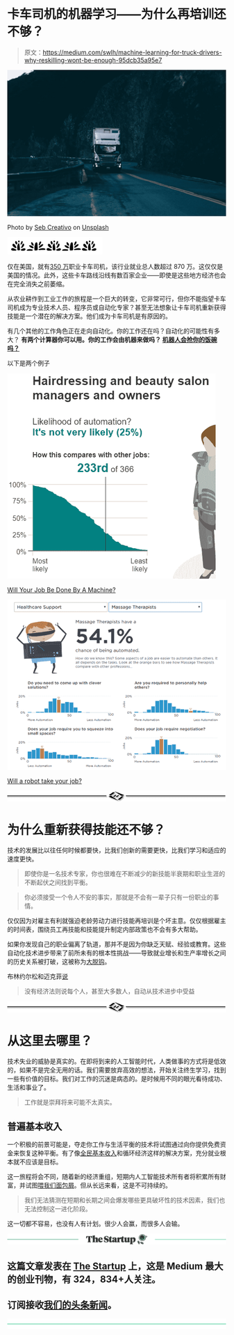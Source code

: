 # 卡车司机的机器学习——为什么再培训还不够？

> 原文：<https://medium.com/swlh/machine-learning-for-truck-drivers-why-reskilling-wont-be-enough-95dcb35a95e7>

![](img/4af269ef012288b09f39f21557024641.png)

Photo by [Seb Creativo](https://unsplash.com/photos/3jG-UM8IZ40?utm_source=unsplash&utm_medium=referral&utm_content=creditCopyText) on [Unsplash](https://unsplash.com/search/photos/truck-driver?utm_source=unsplash&utm_medium=referral&utm_content=creditCopyText)

![](img/8b659a838c132014ea011a2a1b455e6f.png)

仅在美国，就有[350 万](http://www.alltrucking.com/faq/truck-drivers-in-the-usa/)职业卡车司机，该行业就业总人数超过 870 万。这仅仅是美国的情况。此外，这些卡车路线沿线有数百家企业——即使是这些地方经济也会在完全消失之前萎缩。

从农业耕作到工业工作的旅程是一个巨大的转变，它非常可行，但你不能指望卡车司机成为专业技术人员、程序员或自动化专家？甚至无法想象让卡车司机重新获得技能是一个潜在的解决方案。他们成为卡车司机是有原因的。

有几个其他的工作角色正在走向自动化。你的工作还在吗？自动化的可能性有多大？
**有两个计算器你可以用。你的工作会由机器来做吗？
[机器人会抢你的饭碗吗？](http://www.bbc.com/news/technology-34066941)**

以下是两个例子

![](img/7590613547313f957287668a0c0b917b.png)

[Will Your Job Be Done By A Machine?](https://www.npr.org/sections/money/2015/05/21/408234543/will-your-job-be-done-by-a-machine)

![](img/fbf01e2f4f4c573cac6955de9a0671c1.png)

[Will a robot take your job?](http://www.bbc.com/news/technology-34066941)

![](img/ca1d7dfc76afe1c8f7f06be97655702f.png)

# 为什么重新获得技能还不够？

技术的发展比以往任何时候都要快，比我们创新的需要更快，比我们学习和适应的速度更快。

> 即使你是一名技术专家，你也很难在不断减少的新技能半衰期和职业生涯的不断起伏之间找到平衡。

> 你必须接受一个令人不安的事实，那就是不会有一辈子只有一份职业的事情。

仅仅因为对雇主有利就强迫老龄劳动力进行技能再培训是个坏主意。仅仅根据雇主的时间表，围绕员工再技能和技能提升制定内部政策也不会有多大帮助。

如果你发现自己的职业偏离了轨道，那并不是因为你缺乏天赋、经验或教育。这些自动化技术进步带来了前所未有的根本性挑战——导致就业增长和生产率增长之间的历史关系被打破，这被称为[大脱钩](https://futuremonger.com/artificial-intelligence-and-the-great-decoupling-yogesh-malik-d2366e806c7c)。

布林约尔松和迈克菲[说](https://www.technologyreview.com/s/515926/how-technology-is-destroying-jobs/)

> 没有经济法则说每个人，甚至大多数人，自动从技术进步中受益

![](img/ca1d7dfc76afe1c8f7f06be97655702f.png)

# 从这里去哪里？

技术失业的威胁是真实的。在即将到来的人工智能时代，人类做事的方式将是低效的，如果不是完全无用的话。我们需要放弃高效的想法，开始关注终生学习，找到一些有价值的目标。我们对工作的沉迷是病态的。是时候用不同的眼光看待成功、生活和事业了。

> 工作就是崇拜将来可能不太真实。

## 普遍基本收入

一个积极的前景可能是，夺走你工作与生活平衡的技术将试图通过向你提供免费资金来恢复这种平衡。有了像[全民基本收入](https://futurism.com/images/universal-basic-income-answer-automation/)和循环经济这样的解决方案，充分就业根本就不应该是目标。

这一旅程将会不同，随着新的经济重组，短期内人工智能技术所有者将积累所有财富，并试图[喂我们面包屑](https://www.theguardian.com/technology/2016/may/16/universal-basic-income-equality-tech-silicon-valley)。但从长远来看，这是不可持续的。

> 我们无法猜测在短期和长期之间会爆发哪些更具破坏性的技术因素，我们也无法控制这一进化阶段。

这一切都不容易，也没有人有计划。很少人会赢，而很多人会输。

[![](img/308a8d84fb9b2fab43d66c117fcc4bb4.png)](https://medium.com/swlh)

## 这篇文章发表在 [The Startup](https://medium.com/swlh) 上，这是 Medium 最大的创业刊物，有 324，834+人关注。

## 订阅接收[我们的头条新闻](http://growthsupply.com/the-startup-newsletter/)。

[![](img/b0164736ea17a63403e660de5dedf91a.png)](https://medium.com/swlh)